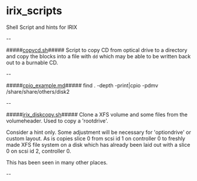 irix_scripts
============

Shell Script and hints for IRIX

--

#####[copycd.sh](copycd.sh)#####
Script to copy CD from optical drive to a directory and copy the blocks into a file with `dd` which may be able to be written back out to a burnable CD.

--

#####[cpio_example.md](cpio_example.md)#####
    find . -depth -print|cpio -pdmv /share/share/others/disk2

--

#####[irix_diskcopy.sh](irix_diskcopy.sh)#####
Clone a XFS volume and some files from the volumeheader. Used to copy a 'rootdrive'.

Consider a hint only. Some adjustment will be necessary for 'optiondrive' or custom layout. As is copies slice 0 from scsi id 1 on controller 0 to freshly made XFS file system on a disk which has already been laid out with a slice 0 on scsi id 2, controller 0.

This has been seen in many other places.

--
